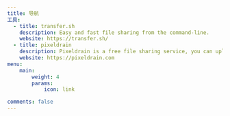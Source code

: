 ```yaml
---
title: 导航
工具:
  - title: transfer.sh
    description: Easy and fast file sharing from the command-line.
    website: https://transfer.sh/
  - title: pixeldrain
    description: Pixeldrain is a free file sharing service, you can upload any file and you will be given a shareable link right away.
    website: https://pixeldrain.com
menu:
    main: 
        weight: 4
        params:
            icon: link

comments: false
---
```

